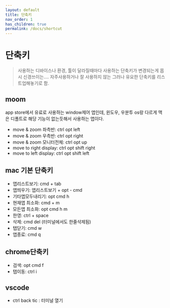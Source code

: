```yaml
---
layout: default
title: 단축키
nav_order: 1
has_children: true
permalink: /docs/shortcut
---
```


# 단축키

>사용하는 디바이스나 환경, 툴이 달라질때마다 사용하는 단축키가 변경되는게 몹시 신경쓰이는.... 자주사용하거나 잘 사용하지 않는 그러나 유요한 단축키를 리스트업해놓기로 함.

## moom
app store에서 유료로 사용하는 window제어 앱인데, 윈도우, 우분투 os랑 다르게 맥은 디폴트로 해당 기능이 없는듯해서 사용하는 앱이다.

- move & zoom 좌측반: ctrl opt left
- move & zoom 우측반: ctrl opt right
- move & zoom 모니터전체: ctrl opt up
- move to right display: ctrl opt shift right
- move to left display: ctrl opt shift left

## mac 기본 단축키

- 앱리스트보기: cmd + tab
- 앱띄우기: 앱리스트보기 + opt - cmd
- 기타앱모두내리기: opt cmd h
- 현재앱 최소화: cmd + m
- 모든앱 최소화: opt cmd h m
- 한영: ctrl + space
- 삭제: cmd del (터미널에서도 한줄삭제됨)
- 탭닫기: cmd w
- 앱종료: cmd q

## chrome단축키

- 검색: opt cmd f
- 탭이동: ctrl i

## vscode
- ctrl back tic : 터미널 열기
